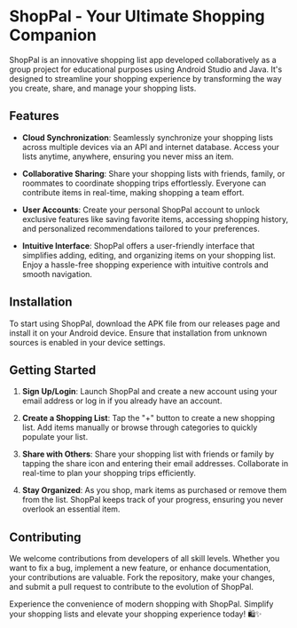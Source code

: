 # ShopPal - Your Ultimate Shopping Companion

ShopPal is an innovative shopping list app developed collaboratively as a group project for educational purposes using Android Studio and Java. It's designed to streamline your shopping experience by transforming the way you create, share, and manage your shopping lists.

## Features

- **Cloud Synchronization**: Seamlessly synchronize your shopping lists across multiple devices via an API and internet database. Access your lists anytime, anywhere, ensuring you never miss an item.

- **Collaborative Sharing**: Share your shopping lists with friends, family, or roommates to coordinate shopping trips effortlessly. Everyone can contribute items in real-time, making shopping a team effort.

- **User Accounts**: Create your personal ShopPal account to unlock exclusive features like saving favorite items, accessing shopping history, and personalized recommendations tailored to your preferences.

- **Intuitive Interface**: ShopPal offers a user-friendly interface that simplifies adding, editing, and organizing items on your shopping list. Enjoy a hassle-free shopping experience with intuitive controls and smooth navigation.

## Installation

To start using ShopPal, download the APK file from our releases page and install it on your Android device. Ensure that installation from unknown sources is enabled in your device settings.

## Getting Started

1. **Sign Up/Login**: Launch ShopPal and create a new account using your email address or log in if you already have an account.

2. **Create a Shopping List**: Tap the "+" button to create a new shopping list. Add items manually or browse through categories to quickly populate your list.

3. **Share with Others**: Share your shopping list with friends or family by tapping the share icon and entering their email addresses. Collaborate in real-time to plan your shopping trips efficiently.

4. **Stay Organized**: As you shop, mark items as purchased or remove them from the list. ShopPal keeps track of your progress, ensuring you never overlook an essential item.

## Contributing

We welcome contributions from developers of all skill levels. Whether you want to fix a bug, implement a new feature, or enhance documentation, your contributions are valuable. Fork the repository, make your changes, and submit a pull request to contribute to the evolution of ShopPal.


Experience the convenience of modern shopping with ShopPal. Simplify your shopping lists and elevate your shopping experience today! 🛍️✨
